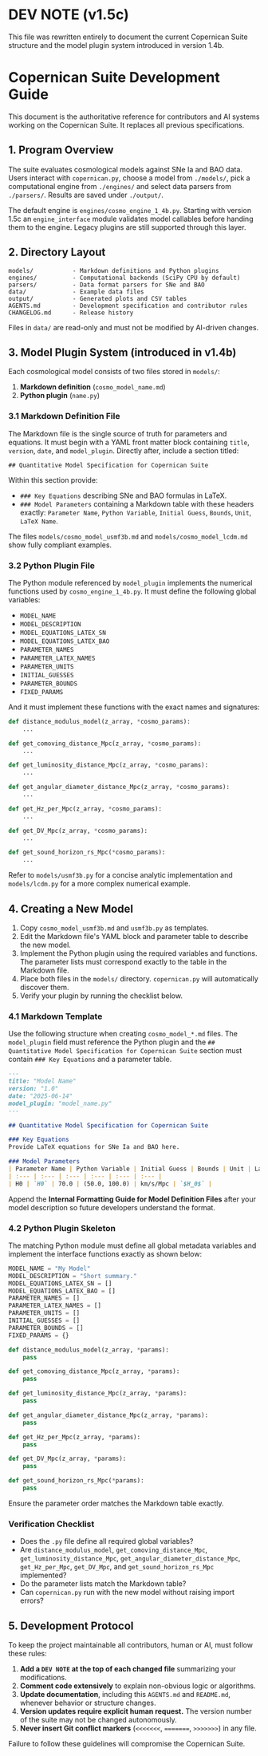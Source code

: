 # DEV NOTE (v1.5c)
This file was rewritten entirely to document the current Copernican Suite structure and the model plugin system introduced in version 1.4b.

# Copernican Suite Development Guide

This document is the authoritative reference for contributors and AI systems working on the Copernican Suite. It replaces all previous specifications.

## 1. Program Overview
The suite evaluates cosmological models against SNe Ia and BAO data. Users interact with `copernican.py`, choose a model from `./models/`, pick a computational engine from `./engines/` and select data parsers from `./parsers/`. Results are saved under `./output/`.

The default engine is `engines/cosmo_engine_1_4b.py`. Starting with version 1.5c
an `engine_interface` module validates model callables before handing them to the
engine. Legacy plugins are still supported through this layer.

## 2. Directory Layout
```
models/           - Markdown definitions and Python plugins
engines/          - Computational backends (SciPy CPU by default)
parsers/          - Data format parsers for SNe and BAO
data/             - Example data files
output/           - Generated plots and CSV tables
AGENTS.md         - Development specification and contributor rules
CHANGELOG.md      - Release history
```
Files in `data/` are read-only and must not be modified by AI-driven changes.

## 3. Model Plugin System (introduced in v1.4b)
Each cosmological model consists of two files stored in `models/`:
1. **Markdown definition** (`cosmo_model_name.md`)
2. **Python plugin** (`name.py`)

### 3.1 Markdown Definition File
The Markdown file is the single source of truth for parameters and equations. It must begin with a YAML front matter block containing `title`, `version`, `date`, and `model_plugin`. Directly after, include a section titled:
```
## Quantitative Model Specification for Copernican Suite
```
Within this section provide:
- `### Key Equations` describing SNe and BAO formulas in LaTeX.
- `### Model Parameters` containing a Markdown table with these headers exactly:
  `Parameter Name`, `Python Variable`, `Initial Guess`, `Bounds`, `Unit`, `LaTeX Name`.

The files `models/cosmo_model_usmf3b.md` and `models/cosmo_model_lcdm.md` show fully compliant examples.

### 3.2 Python Plugin File
The Python module referenced by `model_plugin` implements the numerical functions used by `cosmo_engine_1_4b.py`. It must define the following global variables:
- `MODEL_NAME`
- `MODEL_DESCRIPTION`
- `MODEL_EQUATIONS_LATEX_SN`
- `MODEL_EQUATIONS_LATEX_BAO`
- `PARAMETER_NAMES`
- `PARAMETER_LATEX_NAMES`
- `PARAMETER_UNITS`
- `INITIAL_GUESSES`
- `PARAMETER_BOUNDS`
- `FIXED_PARAMS`

And it must implement these functions with the exact names and signatures:
```python
def distance_modulus_model(z_array, *cosmo_params):
    ...

def get_comoving_distance_Mpc(z_array, *cosmo_params):
    ...

def get_luminosity_distance_Mpc(z_array, *cosmo_params):
    ...

def get_angular_diameter_distance_Mpc(z_array, *cosmo_params):
    ...

def get_Hz_per_Mpc(z_array, *cosmo_params):
    ...

def get_DV_Mpc(z_array, *cosmo_params):
    ...

def get_sound_horizon_rs_Mpc(*cosmo_params):
    ...
```
Refer to `models/usmf3b.py` for a concise analytic implementation and `models/lcdm.py` for a more complex numerical example.

## 4. Creating a New Model
1. Copy `cosmo_model_usmf3b.md` and `usmf3b.py` as templates.
2. Edit the Markdown file's YAML block and parameter table to describe the new model.
3. Implement the Python plugin using the required variables and functions. The parameter lists must correspond exactly to the table in the Markdown file.
4. Place both files in the `models/` directory. `copernican.py` will automatically discover them.
5. Verify your plugin by running the checklist below.

### 4.1 Markdown Template
Use the following structure when creating `cosmo_model_*.md` files. The
`model_plugin` field must reference the Python plugin and the
`## Quantitative Model Specification for Copernican Suite` section must
contain `### Key Equations` and a parameter table.

```markdown
---
title: "Model Name"
version: "1.0"
date: "2025-06-14"
model_plugin: "model_name.py"
---

## Quantitative Model Specification for Copernican Suite

### Key Equations
Provide LaTeX equations for SNe Ia and BAO here.

### Model Parameters
| Parameter Name | Python Variable | Initial Guess | Bounds | Unit | LaTeX Name |
| :--- | :--- | :--- | :--- | :--- | :--- |
| H0 | `H0` | 70.0 | (50.0, 100.0) | km/s/Mpc | `$H_0$` |
```

Append the **Internal Formatting Guide for Model Definition Files** after
your model description so future developers understand the format.

### 4.2 Python Plugin Skeleton
The matching Python module must define all global metadata variables and
implement the interface functions exactly as shown below:

```python
MODEL_NAME = "My Model"
MODEL_DESCRIPTION = "Short summary."
MODEL_EQUATIONS_LATEX_SN = []
MODEL_EQUATIONS_LATEX_BAO = []
PARAMETER_NAMES = []
PARAMETER_LATEX_NAMES = []
PARAMETER_UNITS = []
INITIAL_GUESSES = []
PARAMETER_BOUNDS = []
FIXED_PARAMS = {}

def distance_modulus_model(z_array, *params):
    pass

def get_comoving_distance_Mpc(z_array, *params):
    pass

def get_luminosity_distance_Mpc(z_array, *params):
    pass

def get_angular_diameter_distance_Mpc(z_array, *params):
    pass

def get_Hz_per_Mpc(z_array, *params):
    pass

def get_DV_Mpc(z_array, *params):
    pass

def get_sound_horizon_rs_Mpc(*params):
    pass
```

Ensure the parameter order matches the Markdown table exactly.

### Verification Checklist
- Does the `.py` file define all required global variables?
- Are `distance_modulus_model`, `get_comoving_distance_Mpc`, `get_luminosity_distance_Mpc`, `get_angular_diameter_distance_Mpc`, `get_Hz_per_Mpc`, `get_DV_Mpc`, and `get_sound_horizon_rs_Mpc` implemented?
- Do the parameter lists match the Markdown table?
- Can `copernican.py` run with the new model without raising import errors?

## 5. Development Protocol
To keep the project maintainable all contributors, human or AI, must follow these rules:
1. **Add a `DEV NOTE` at the top of each changed file** summarizing your modifications.
2. **Comment code extensively** to explain non-obvious logic or algorithms.
3. **Update documentation**, including this `AGENTS.md` and `README.md`, whenever behavior or structure changes.
4. **Version updates require explicit human request.** The version number of the suite may not be changed autonomously.
5. **Never insert Git conflict markers** (`<<<<<<<`, `=======`, `>>>>>>>`) in any file.

Failure to follow these guidelines will compromise the Copernican Suite.
